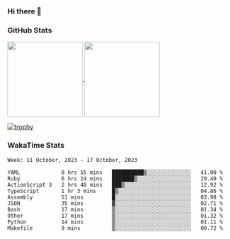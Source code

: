 ### Hi there 👋

### GitHub Stats

<a href="https://github.com/anuraghazra/github-readme-stats">
  <img align="center" height="170px" src="https://github-readme-stats.vercel.app/api/top-langs/?username=tksfjt1024&layout=compact&count_private=true&show_icons=true&show_icons=true&theme=graywhite" />
</a>
<a href="https://github.com/anuraghazra/github-readme-stats">
  <img align="center" height="170px" src="https://github-readme-stats.vercel.app/api?username=tksfjt1024&count_private=true&show_icons=true&show_icons=true&theme=graywhite" />
</a>

[![trophy](https://github-profile-trophy.vercel.app/?username=tksfjt1024)](https://github.com/ryo-ma/github-profile-trophy)

### WakaTime Stats

<!--START_SECTION:waka-->
```text
Week: 11 October, 2023 - 17 October, 2023

YAML             8 hrs 55 mins   ██████████▒░░░░░░░░░░░░░░   41.00 % 
Ruby             6 hrs 24 mins   ███████▒░░░░░░░░░░░░░░░░░   29.40 % 
ActionScript 3   2 hrs 48 mins   ███▒░░░░░░░░░░░░░░░░░░░░░   12.92 % 
TypeScript       1 hr 3 mins     █▒░░░░░░░░░░░░░░░░░░░░░░░   04.86 % 
Assembly         51 mins         █░░░░░░░░░░░░░░░░░░░░░░░░   03.98 % 
JSON             35 mins         ▓░░░░░░░░░░░░░░░░░░░░░░░░   02.71 % 
Bash             17 mins         ▒░░░░░░░░░░░░░░░░░░░░░░░░   01.34 % 
Other            17 mins         ▒░░░░░░░░░░░░░░░░░░░░░░░░   01.32 % 
Python           14 mins         ▒░░░░░░░░░░░░░░░░░░░░░░░░   01.11 % 
Makefile         9 mins          ▒░░░░░░░░░░░░░░░░░░░░░░░░   00.72 % 
```
<!--END_SECTION:waka-->
